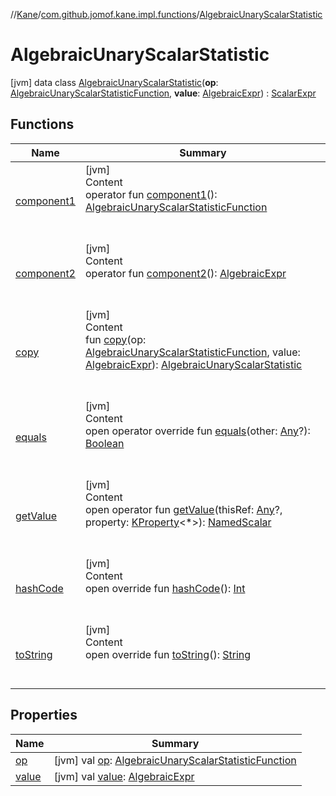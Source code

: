 //[Kane](../../index.md)/[com.github.jomof.kane.impl.functions](../index.md)/[AlgebraicUnaryScalarStatistic](index.md)



# AlgebraicUnaryScalarStatistic  
 [jvm] data class [AlgebraicUnaryScalarStatistic](index.md)(**op**: [AlgebraicUnaryScalarStatisticFunction](../-algebraic-unary-scalar-statistic-function/index.md), **value**: [AlgebraicExpr](../../com.github.jomof.kane/-algebraic-expr/index.md)) : [ScalarExpr](../../com.github.jomof.kane/-scalar-expr/index.md)   


## Functions  
  
|  Name|  Summary| 
|---|---|
| <a name="com.github.jomof.kane.impl.functions/AlgebraicUnaryScalarStatistic/component1/#/PointingToDeclaration/"></a>[component1](component1.md)| <a name="com.github.jomof.kane.impl.functions/AlgebraicUnaryScalarStatistic/component1/#/PointingToDeclaration/"></a>[jvm]  <br>Content  <br>operator fun [component1](component1.md)(): [AlgebraicUnaryScalarStatisticFunction](../-algebraic-unary-scalar-statistic-function/index.md)  <br><br><br>
| <a name="com.github.jomof.kane.impl.functions/AlgebraicUnaryScalarStatistic/component2/#/PointingToDeclaration/"></a>[component2](component2.md)| <a name="com.github.jomof.kane.impl.functions/AlgebraicUnaryScalarStatistic/component2/#/PointingToDeclaration/"></a>[jvm]  <br>Content  <br>operator fun [component2](component2.md)(): [AlgebraicExpr](../../com.github.jomof.kane/-algebraic-expr/index.md)  <br><br><br>
| <a name="com.github.jomof.kane.impl.functions/AlgebraicUnaryScalarStatistic/copy/#com.github.jomof.kane.impl.functions.AlgebraicUnaryScalarStatisticFunction#com.github.jomof.kane.AlgebraicExpr/PointingToDeclaration/"></a>[copy](copy.md)| <a name="com.github.jomof.kane.impl.functions/AlgebraicUnaryScalarStatistic/copy/#com.github.jomof.kane.impl.functions.AlgebraicUnaryScalarStatisticFunction#com.github.jomof.kane.AlgebraicExpr/PointingToDeclaration/"></a>[jvm]  <br>Content  <br>fun [copy](copy.md)(op: [AlgebraicUnaryScalarStatisticFunction](../-algebraic-unary-scalar-statistic-function/index.md), value: [AlgebraicExpr](../../com.github.jomof.kane/-algebraic-expr/index.md)): [AlgebraicUnaryScalarStatistic](index.md)  <br><br><br>
| <a name="kotlin/Any/equals/#kotlin.Any?/PointingToDeclaration/"></a>[equals](../../com.github.jomof.kane.impl.types/-double-algebraic-type/index.md#%5Bkotlin%2FAny%2Fequals%2F%23kotlin.Any%3F%2FPointingToDeclaration%2F%5D%2FFunctions%2F-1588672227)| <a name="kotlin/Any/equals/#kotlin.Any?/PointingToDeclaration/"></a>[jvm]  <br>Content  <br>open operator override fun [equals](../../com.github.jomof.kane.impl.types/-double-algebraic-type/index.md#%5Bkotlin%2FAny%2Fequals%2F%23kotlin.Any%3F%2FPointingToDeclaration%2F%5D%2FFunctions%2F-1588672227)(other: [Any](https://kotlinlang.org/api/latest/jvm/stdlib/kotlin/-any/index.html)?): [Boolean](https://kotlinlang.org/api/latest/jvm/stdlib/kotlin/-boolean/index.html)  <br><br><br>
| <a name="com.github.jomof.kane/ScalarExpr/getValue/#kotlin.Any?#kotlin.reflect.KProperty[*]/PointingToDeclaration/"></a>[getValue](../../com.github.jomof.kane/-scalar-expr/get-value.md)| <a name="com.github.jomof.kane/ScalarExpr/getValue/#kotlin.Any?#kotlin.reflect.KProperty[*]/PointingToDeclaration/"></a>[jvm]  <br>Content  <br>open operator fun [getValue](../../com.github.jomof.kane/-scalar-expr/get-value.md)(thisRef: [Any](https://kotlinlang.org/api/latest/jvm/stdlib/kotlin/-any/index.html)?, property: [KProperty](https://kotlinlang.org/api/latest/jvm/stdlib/kotlin.reflect/-k-property/index.html)<*>): [NamedScalar](../../com.github.jomof.kane.impl/-named-scalar/index.md)  <br><br><br>
| <a name="kotlin/Any/hashCode/#/PointingToDeclaration/"></a>[hashCode](../../com.github.jomof.kane.impl.types/-double-algebraic-type/index.md#%5Bkotlin%2FAny%2FhashCode%2F%23%2FPointingToDeclaration%2F%5D%2FFunctions%2F-1588672227)| <a name="kotlin/Any/hashCode/#/PointingToDeclaration/"></a>[jvm]  <br>Content  <br>open override fun [hashCode](../../com.github.jomof.kane.impl.types/-double-algebraic-type/index.md#%5Bkotlin%2FAny%2FhashCode%2F%23%2FPointingToDeclaration%2F%5D%2FFunctions%2F-1588672227)(): [Int](https://kotlinlang.org/api/latest/jvm/stdlib/kotlin/-int/index.html)  <br><br><br>
| <a name="com.github.jomof.kane.impl.functions/AlgebraicUnaryScalarStatistic/toString/#/PointingToDeclaration/"></a>[toString](to-string.md)| <a name="com.github.jomof.kane.impl.functions/AlgebraicUnaryScalarStatistic/toString/#/PointingToDeclaration/"></a>[jvm]  <br>Content  <br>open override fun [toString](to-string.md)(): [String](https://kotlinlang.org/api/latest/jvm/stdlib/kotlin/-string/index.html)  <br><br><br>


## Properties  
  
|  Name|  Summary| 
|---|---|
| <a name="com.github.jomof.kane.impl.functions/AlgebraicUnaryScalarStatistic/op/#/PointingToDeclaration/"></a>[op](op.md)| <a name="com.github.jomof.kane.impl.functions/AlgebraicUnaryScalarStatistic/op/#/PointingToDeclaration/"></a> [jvm] val [op](op.md): [AlgebraicUnaryScalarStatisticFunction](../-algebraic-unary-scalar-statistic-function/index.md)   <br>
| <a name="com.github.jomof.kane.impl.functions/AlgebraicUnaryScalarStatistic/value/#/PointingToDeclaration/"></a>[value](value.md)| <a name="com.github.jomof.kane.impl.functions/AlgebraicUnaryScalarStatistic/value/#/PointingToDeclaration/"></a> [jvm] val [value](value.md): [AlgebraicExpr](../../com.github.jomof.kane/-algebraic-expr/index.md)   <br>

